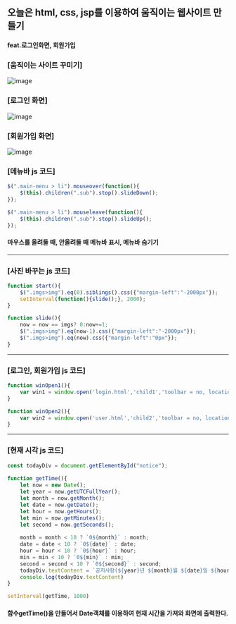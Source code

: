 ## 오늘은 html, css, jsp를 이용하여 움직이는 웹사이트 만들기
#### feat.로그인화면, 회원가입

### [움직이는 사이트 꾸미기]
![image](https://github.com/hwan06/Web/assets/114748934/17d36082-e22a-4ee3-9891-0183897e63ea)
### [로그인 화면]
![image](https://github.com/hwan06/Web/assets/114748934/84ecb74b-636e-464a-b342-bf7c68c56ccf)
### [회원가입 화면]
![image](https://github.com/hwan06/Web/assets/114748934/e4645add-4df5-4a7e-8cb2-932e83c785dd)


### [메뉴바 js 코드]
``` js
$(".main-menu > li").mouseover(function(){
	$(this).children(".sub").stop().slideDown();
});

$(".main-menu > li").mouseleave(function(){
	$(this).children(".sub").stop().slideUp();
});
```
#### 마우스를 올려둘 때, 안올려둘 때 메뉴바 표시, 메뉴바 숨기기
---
### [사진 바꾸는 js 코드]
``` js
function start(){
	$(".imgs>img").eq(0).siblings().css({"margin-left":"-2000px"});
	setInterval(function(){slide();}, 2000);
}

function slide(){
	now = now == imgs? 0:now+=1;
	$(".imgs>img").eq(now-1).css({"margin-left":"-2000px"});
	$(".imgs>img").eq(now).css({"margin-left":"0px"});
}
```
---
### [로그인, 회원가입 js 코드]
``` js
function winOpen1(){
	var win1 = window.open('login.html','child1','toolbar = no, location = no, status = no, menubar = no, resizable = no, scrollbars = no, width = 700, height = 700')
}

function winOpen2(){
	var win2 = window.open('user.html','child2','toolbar = no, location = no, status = no, menubar = no, resizable = no, scrollbars = no, width = 1850, height = 1700')
}
```
---
### [현재 시각 js 코드]
``` js
const todayDiv = document.getElementById("notice");
		
function getTime(){
	let now = new Date();
	let year = now.getUTCFullYear();
	let month = now.getMonth();
	let date = now.getDate();
	let hour = now.getHours();
	let min = now.getMinutes();
	let second = now.getSeconds();
	
	month = month < 10 ? `0${month}` : month;
	date = date < 10 ? `0${date}` : date;
	hour = hour < 10 ? `0${hour}` : hour;
	min = min < 10 ? `0${min}` : min;
	second = second < 10 ? `0${second}` : second;
	todayDiv.textContent = `공지사항(${year}년 ${month}월 ${date}일 ${hour}시 ${min}분)`
	console.log(todayDiv.textContent)
}

setInterval(getTime, 1000)
```
#### 함수getTime()을 만들어서 Date객체를 이용하여 현재 시간을 가져와 화면에 출력한다.
